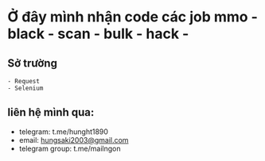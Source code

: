 # Ở đây mình nhận code các job mmo - black - scan - bulk - hack - 
  ## Sở trường
    - Request
    - Selenium
## liên hệ mình qua:
  - telegram: t.me/hunght1890
  - email: hungsaki2003@gmail.com
  - telegram group: t.me/mailngon
